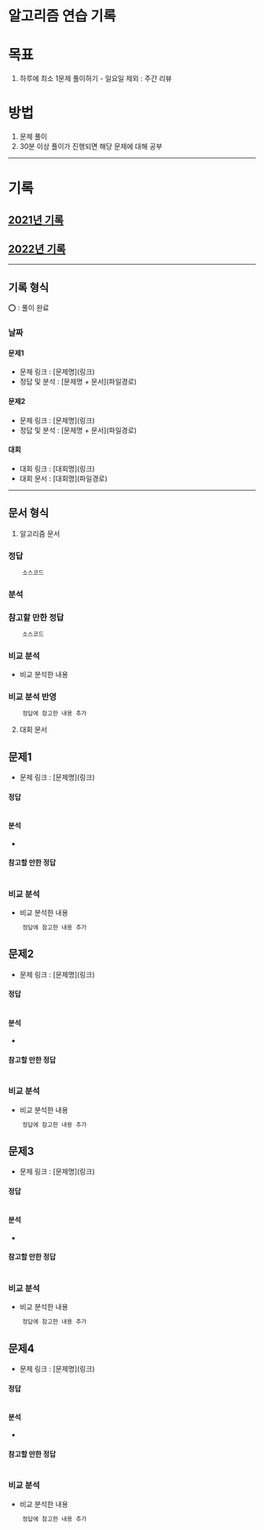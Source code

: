 #   알고리즘 연습 기록

#   목표
1.   하루에 최소 1문제 풀이하기
    -   일요일 제외 : 주간 리뷰

#   방법
1.  문제 풀이
2.  30분 이상 풀이가 진행되면 해당 문제에 대해 공부

----

#   기록

##  [2021년 기록](./기록/2021/2021_기록.md)
##  [2022년 기록](./기록/2022/2022_기록.md)

----

##  기록 형식

⭕ : 풀이 완료

###   날짜

####  문제1
-   문제 링크 : \[문제명\]\(링크\)
-   정답 및 분석 : \[문제명 + 문서\]\(파일경로\)


####  문제2
-   문제 링크 : \[문제명\]\(링크\)
-   정답 및 분석 : \[문제명 + 문서\]\(파일경로\)


####  대회
-   대회 링크 : \[대회명\]\(링크\)
-   대회 문서 : \[대회명\]\(파일경로\)

----

##  문서 형식

1.  알고리즘 문서

###   정답
```java
    소스코드
```

###   분석


###   참고할 만한 정답
```java
    소스코드
```

###   비교 분석
-   비교 분석한 내용

###   비교 분석 반영
```java
    정답에 참고한 내용 추가
```

2.  대회 문서

##   문제1
-   문제 링크 : \[문제명\]\(링크\)
####    정답
```java
```

####    분석
-   

####    참고할 만한 정답
```java
```

###   비교 분석
-   비교 분석한 내용

```java
    정답에 참고한 내용 추가
```


##   문제2
-   문제 링크 : \[문제명\]\(링크\)
####    정답
```java
```

####    분석
-   

####    참고할 만한 정답
```java
```

###   비교 분석
-   비교 분석한 내용

```java
    정답에 참고한 내용 추가
```


##   문제3
-   문제 링크 : \[문제명\]\(링크\)
####    정답
```java
```

####    분석
-   

####    참고할 만한 정답
```java
```

###   비교 분석
-   비교 분석한 내용

```java
    정답에 참고한 내용 추가
```


##   문제4
-   문제 링크 : \[문제명\]\(링크\)
####    정답
```java
```

####    분석
-   

####    참고할 만한 정답
```java
```

###   비교 분석
-   비교 분석한 내용

```java
    정답에 참고한 내용 추가
```